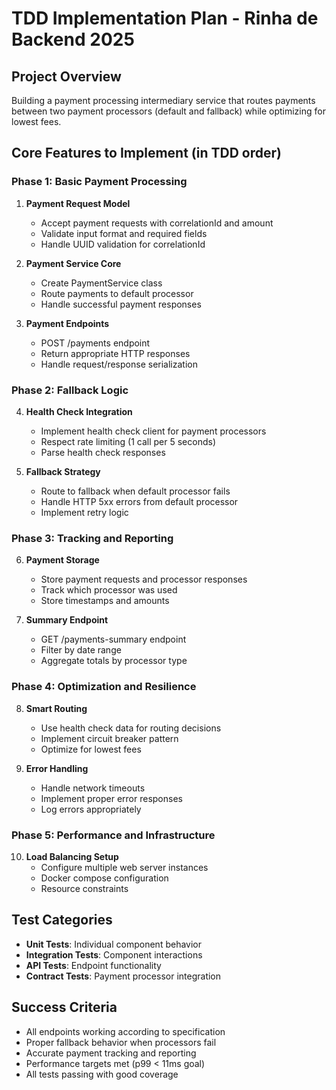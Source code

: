 # TDD Implementation Plan - Rinha de Backend 2025

## Project Overview
Building a payment processing intermediary service that routes payments between two payment processors (default and fallback) while optimizing for lowest fees.

## Core Features to Implement (in TDD order)

### Phase 1: Basic Payment Processing
1. **Payment Request Model**
   - Accept payment requests with correlationId and amount
   - Validate input format and required fields
   - Handle UUID validation for correlationId

2. **Payment Service Core**
   - Create PaymentService class
   - Route payments to default processor
   - Handle successful payment responses

3. **Payment Endpoints**
   - POST /payments endpoint
   - Return appropriate HTTP responses
   - Handle request/response serialization

### Phase 2: Fallback Logic
4. **Health Check Integration**
   - Implement health check client for payment processors
   - Respect rate limiting (1 call per 5 seconds)
   - Parse health check responses

5. **Fallback Strategy**
   - Route to fallback when default processor fails
   - Handle HTTP 5xx errors from default processor
   - Implement retry logic

### Phase 3: Tracking and Reporting
6. **Payment Storage**
   - Store payment requests and processor responses
   - Track which processor was used
   - Store timestamps and amounts

7. **Summary Endpoint**
   - GET /payments-summary endpoint
   - Filter by date range
   - Aggregate totals by processor type

### Phase 4: Optimization and Resilience
8. **Smart Routing**
   - Use health check data for routing decisions
   - Implement circuit breaker pattern
   - Optimize for lowest fees

9. **Error Handling**
   - Handle network timeouts
   - Implement proper error responses
   - Log errors appropriately

### Phase 5: Performance and Infrastructure
10. **Load Balancing Setup**
    - Configure multiple web server instances
    - Docker compose configuration
    - Resource constraints

## Test Categories
- **Unit Tests**: Individual component behavior
- **Integration Tests**: Component interactions
- **API Tests**: Endpoint functionality
- **Contract Tests**: Payment processor integration

## Success Criteria
- All endpoints working according to specification
- Proper fallback behavior when processors fail
- Accurate payment tracking and reporting
- Performance targets met (p99 < 11ms goal)
- All tests passing with good coverage